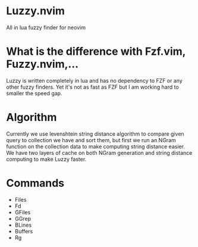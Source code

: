 # Luzzy.nvim
All in lua fuzzy finder for neovim

# What is the difference with Fzf.vim, Fuzzy.nvim,...
Luzzy is written completely in lua and has no dependency to FZF or any other fuzzy finders.
Yet it's not as fast as FZF but I am working hard to smaller the speed gap.

# Algorithm
Currently we use levenshtein string distance algorithm to compare given query to 
collection we have and sort them, but first we run an NGram function on the collection data
to make computing string distance easier. We have two layers of cache on both NGram generation
and string distance computing to make Luzzy faster.

# Commands
- Files
- Fd
- GFiles
- GGrep
- BLines
- Buffers
- Rg
